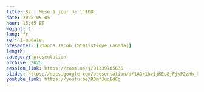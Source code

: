 ```yaml
---
title: S2 | Mise à jour de l'IDD
date: 2025-05-05
hour: 15:45 ET
weight: 2
lang: fr
ref: 1-update
presenter: [Joanna Jacob (Statistique Canada)]
length:
category: presentation
archive: 2025
session_link: https://zoom.us/j/91339785636
slides: https://docs.google.com/presentation/d/1AGr1hv1jKEu8jFjkP2zHh_6TjR1ZDmra/edit?usp=sharing&ouid=109853946981534204449&rtpof=true&sd=true
youtube_link: https://youtu.be/R0mfJuqEdCg
---
```

